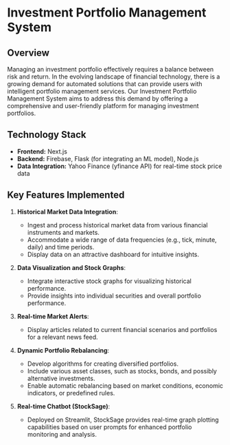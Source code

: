 # Investment Portfolio Management System

## Overview
Managing an investment portfolio effectively requires a balance between risk and return. In the evolving landscape of financial technology, there is a growing demand for automated solutions that can provide users with intelligent portfolio management services. Our Investment Portfolio Management System aims to address this demand by offering a comprehensive and user-friendly platform for managing investment portfolios.

## Technology Stack
- **Frontend:** Next.js
- **Backend:** Firebase, Flask (for integrating an ML model), Node.js
- **Data Integration:** Yahoo Finance (yfinance API) for real-time stock price data

## Key Features Implemented
1) **Historical Market Data Integration**:
   - Ingest and process historical market data from various financial instruments and markets.
   - Accommodate a wide range of data frequencies (e.g., tick, minute, daily) and time periods.
   - Display data on an attractive dashboard for intuitive insights.

2) **Data Visualization and Stock Graphs**:
   - Integrate interactive stock graphs for visualizing historical performance.
   - Provide insights into individual securities and overall portfolio performance.

3) **Real-time Market Alerts**:
   - Display articles related to current financial scenarios and portfolios for a relevant news feed.

4) **Dynamic Portfolio Rebalancing**:
   - Develop algorithms for creating diversified portfolios.
   - Include various asset classes, such as stocks, bonds, and possibly alternative investments.
   - Enable automatic rebalancing based on market conditions, economic indicators, or predefined rules.

5) **Real-time Chatbot (StockSage)**:
   - Deployed on Streamlit, StockSage provides real-time graph plotting capabilities
     based on user prompts for enhanced portfolio monitoring and analysis.
